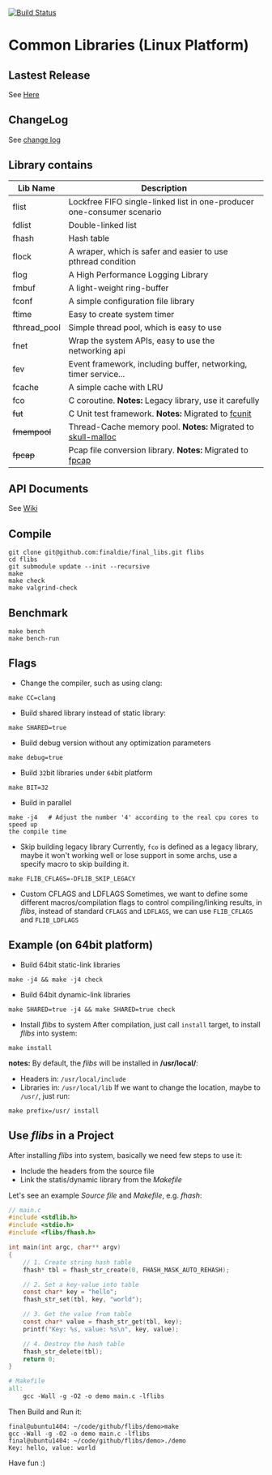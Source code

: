 [![Build Status](https://travis-ci.org/finaldie/final_libs.svg?branch=0.9)](https://travis-ci.org/finaldie/final_libs)

Common Libraries (Linux Platform)
=========================================

## Lastest Release
See [Here][1]

## ChangeLog
See [change log](ChangeLog.md)

## Library contains
Lib Name | Description |
---------|-------------|
flist    | Lockfree FIFO single-linked list in one-producer one-consumer scenario |
fdlist   | Double-linked list |
fhash    | Hash table |
flock    | A wraper, which is safer and easier to use pthread condition |
flog     | A High Performance Logging Library |
fmbuf    | A light-weight ring-buffer |
fconf    | A simple configuration file library |
ftime    | Easy to create system timer |
fthread_pool | Simple thread pool, which is easy to use |
fnet     | Wrap the system APIs, easy to use the networking api |
fev      | Event framework, including buffer, networking, timer service... |
fcache   | A simple cache with LRU |
fco      | C coroutine. **Notes:** Legacy library, use it carefully |
~~fut~~  | C Unit test framework. **Notes:** Migrated to [fcunit][4] |
~~fmempool~~ | Thread-Cache memory pool. **Notes:** Migrated to [skull-malloc][2] |
~~fpcap~~| Pcap file conversion library. **Notes:** Migrated to [fpcap][3] |

## API Documents
See [Wiki][1]

## Compile
```console
git clone git@github.com:finaldie/final_libs.git flibs
cd flibs
git submodule update --init --recursive
make
make check
make valgrind-check
```

## Benchmark
```console
make bench
make bench-run
```

## Flags
* Change the compiler, such as using clang:
```console
make CC=clang
```
* Build shared library instead of static library:
```console
make SHARED=true
```
* Build debug version without any optimization parameters
```console
make debug=true
```
* Build `32`bit libraries under `64`bit platform
```console
make BIT=32
```
* Build in parallel
```console
make -j4   # Adjust the number '4' according to the real cpu cores to speed up
the compile time
```
* Skip building legacy library
Currently, `fco` is defined as a legacy library, maybe it won't working well or
lose support in some archs, use a specify macro to skip building it.
```console
make FLIB_CFLAGS=-DFLIB_SKIP_LEGACY
```
* Custom CFLAGS and LDFLAGS
Sometimes, we want to define some different macros/compilation flags to control
compiling/linking results, in _flibs_, instead of standard `CFLAGS` and
`LDFLAGS`, we can use `FLIB_CFLAGS` and `FLIB_LDFLAGS`

## Example (on 64bit platform)
* Build 64bit static-link libraries
```console
make -j4 && make -j4 check
```
* Build 64bit dynamic-link libraries
```console
make SHARED=true -j4 && make SHARED=true check
```
* Install _flibs_ to system
After compilation, just call `install` target, to install _flibs_ into system:
```console
make install
```
**notes:** By default, the _flibs_ will be installed in **/usr/local/**:
 * Headers in: `/usr/local/include`
 * Libraries in: `/usr/local/lib`
If we want to change the location, maybe to `/usr/`, just run:
```console
make prefix=/usr/ install
```

## Use _flibs_ in a Project
After installing _flibs_ into system, basically we need few steps to use it:
 * Include the headers from the source file
 * Link the statis/dynamic library from the _Makefile_

Let's see an example _Source file_ and _Makefile_, e.g. _fhash_:
```c
// main.c
#include <stdlib.h>
#include <stdio.h>
#include <flibs/fhash.h>

int main(int argc, char** argv)
{
    // 1. Create string hash table
    fhash* tbl = fhash_str_create(0, FHASH_MASK_AUTO_REHASH);

    // 2. Set a key-value into table
    const char* key = "hello";
    fhash_str_set(tbl, key, "world");

    // 3. Get the value from table
    const char* value = fhash_str_get(tbl, key);
    printf("Key: %s, value: %s\n", key, value);

    // 4. Destroy the hash table
    fhash_str_delete(tbl);
    return 0;
}
```
```makefile
# Makefile
all:
	gcc -Wall -g -O2 -o demo main.c -lflibs
```

Then Build and Run it:
```console
final@ubuntu1404: ~/code/github/flibs/demo>make
gcc -Wall -g -O2 -o demo main.c -lflibs
final@ubuntu1404: ~/code/github/flibs/demo>./demo
Key: hello, value: world
```

Have fun :)

[1]: https://github.com/finaldie/final_libs/wiki
[2]: https://github.com/finaldie/skull-malloc
[3]: https://github.com/finaldie/fpcap
[4]: https://github.com/finaldie/fcunit
